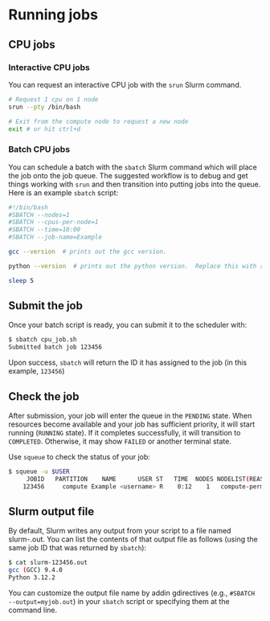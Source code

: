 # Running jobs

## **CPU jobs**

### **Interactive CPU jobs**
You can request an interactive CPU job with the `srun` Slurm command. 
```sh
# Request 1 cpu on 1 node
srun --pty /bin/bash

# Exit from the compute node to request a new node
exit # or hit ctrl+d
```

### **Batch CPU jobs**
You can schedule a batch with the `sbatch` Slurm command which will place the job onto the job queue. The suggested workflow is to debug and get things working with `srun` and then transition into putting jobs into the queue.
Here is an example `sbatch` script:
```sh
#!/bin/bash
#SBATCH --nodes=1
#SBATCH --cpus-per-node=1
#SBATCH --time=10:00
#SBATCH --job-name=Example 

gcc --version  # prints out the gcc version.

python --version  # prints out the python version.  Replace this with a python call to whatever file.

sleep 5
```

## **Submit the job**
Once your batch script is ready, you can submit it to the scheduler with:
```sh
$ sbatch cpu_job.sh
Submitted batch job 123456
```
Upon success, `sbatch` will return the ID it has assigned to the job (in this example, `123456`)

## **Check the job**
After submission, your job will enter the queue in the `PENDING` state. When resources become available and your job has sufficient priority, it will start running (`RUNNING` state). If it completes successfully, it will transition to `COMPLETED`. Otherwise, it may show `FAILED` or another terminal state.

Use `squeue` to check the status of your job:
```sh
$ squeue -u $USER
     JOBID   PARTITION    NAME      USER ST   TIME  NODES NODELIST(REASON)
    123456     compute Example <username> R    0:12    1   compute-permanent-node-535
```

## **Slurm output file**
By default, Slurm writes any output from your script to a file named slurm-<job-id>.out. You can list the contents of that output file as follows (using the same job ID that was returned by `sbatch`):
```sh
$ cat slurm-123456.out
gcc (GCC) 9.4.0
Python 3.12.2
```

You can customize the output file name by addin gdirectives (e.g., `#SBATCH --output=myjob.out`) in your `sbatch` script or specifying them at the command line.
